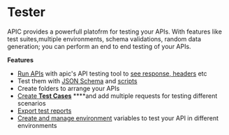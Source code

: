 # Tester

APIC provides a powerfull platofrm for testing your APIs. With features like test suites,multiple environments, schema validations, random data generation; you can perform an end to end testing of your APIs.

**Features**

* [Run APIs](make-an-api-call.md) with apic's API testing tool to [see response, headers](decoding-the-response.md) etc
* Test them with [JSON Schema](https://github.com/bjdash/apic-docs/tree/ccc3cd8a99a564d8428340f04fd724318c2b31bb/response-schema-validation.md) and [scripts](writing-test-cases.md)
* Create folders to arrange your APIs
* [Create **Test Cases**](creating-test-suits.md) ****and add multiple requests for testing different scenarios
* [Export test reports](../designer/export-docs.md)
* [Create and manage environment](managing-environments.md) variables to test your API in different environments

